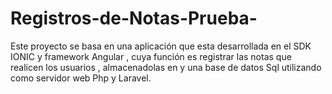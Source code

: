 # Registros-de-Notas-Prueba-
Este proyecto se basa en una aplicación que esta desarrollada en el SDK IONIC y framework Angular , cuya función es registrar las notas que realicen los usuarios , almacenadolas en y una base de datos Sql utilizando como servidor web Php y Laravel. 

